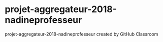 # projet-aggregateur-2018-nadineprofesseur
projet-aggregateur-2018-nadineprofesseur created by GitHub Classroom
